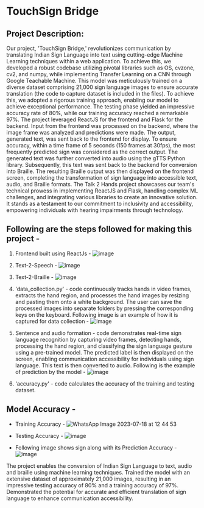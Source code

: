 # TouchSign Bridge
## Project Description:
Our project, 'TouchSign Bridge,' revolutionizes communication by translating Indian Sign Language into text using cutting-edge Machine Learning techniques within a web application. To achieve this, we developed a robust codebase utilizing pivotal libraries such as OS, cvzone, cv2, and numpy, while implementing Transfer Learning on a CNN through Google Teachable Machine. This model was meticulously trained on a diverse dataset comprising 21,000 sign language images to ensure accurate translation (the code to capture dataset is included in the files). To achieve this, we adopted a rigorous training approach, enabling our model to achieve exceptional performance. The testing phase yielded an impressive accuracy rate of 80%, while our training accuracy reached a remarkable 97%.
   The project leveraged ReactJS for the frontend and Flask for the backend. Input from the frontend was processed on the backend, where the image frame was analyzed and predictions were made. The output, generated text, was sent back to the frontend for display. To ensure accuracy, within a time frame of 5 seconds (150 frames at 30fps), the most frequently predicted sign was considered as the correct output.
   The generated text was further converted into audio using the gTTS Python library. Subsequently, this text was sent back to the backend for conversion into Braille. The resulting Braille output was then displayed on the frontend screen, completing the transformation of sign language into accessible text, audio, and Braille formats.
   The Talk 2 Hands project showcases our team's technical prowess in implementing ReactJS and Flask, handling complex ML challenges, and integrating various libraries to create an innovative solution. It stands as a testament to our commitment to inclusivity and accessibility, empowering individuals with hearing impairments through technology.

## Following are the steps followed for making this project - 
1. Frontend built using ReactJs -
   ![image](https://github.com/Durvesh001/Talk-2-Hands/assets/75305014/96a95b80-1de7-4f2f-8494-c90fde1b0e41)

2. Text-2-Speech -
   ![image](https://github.com/Durvesh001/Talk-2-Hands/assets/75305014/d78a5010-3ba4-43aa-88c5-8ddec625e1a4)

3.  Text-2-Braille -
   ![image](https://github.com/Durvesh001/Talk-2-Hands/assets/75305014/b6053184-2a66-4c7b-b3de-d511b83337e8)

4. 'data_collection.py' - code continuously tracks hands in video frames, extracts the hand region, and processes the hand images by resizing and pasting them onto a white background. The user can save the processed images into separate folders by pressing the corresponding keys on the keyboard. Following image is an example of how it is captured for data collection -
![image](https://github.com/Durvesh001/Talk-2-Hands/assets/75305014/62113e54-449e-4755-80f4-79fa7bf2697d)

5.  Sentence and audio formation -  code demonstrates real-time sign language recognition by capturing video frames, detecting hands, processing the hand region, and classifying the sign language gesture using a pre-trained model. The predicted label is then displayed on the screen, enabling communication accessibility for individuals using sign language. This text is then converted to audio. Following is the example of prediction by the model -
   ![image](https://github.com/Durvesh001/Talk-2-Hands/assets/75305014/af8d8729-586d-4d72-bec9-a59e0fe0311d)

6. 'accuracy.py' - code calculates the accuracy of the training and testing dataset.
   
## Model Accuracy -
- Training Accuracy -
![WhatsApp Image 2023-07-18 at 12 44 53](https://github.com/Durvesh001/Talk-2-Hands/assets/75305014/8508590b-085e-42e6-9d7b-91f519b8f710)


- Testing Accuracy - 
![image](https://github.com/Durvesh001/Talk-2-Hands/assets/75305014/d0f635f8-de3a-4ca8-8687-012e029a8be0)


- Following image shows sign along with its Prediction Accuracy - 
![image](https://github.com/Durvesh001/Talk-2-Hands/assets/75305014/ff9ca519-c278-463d-ad05-1453cbe6ee5c)





The project enables the conversion of Indian Sign Language to text, audio and braille using machine learning techniques. Trained the model with an extensive dataset of approximately 21,000 images, resulting in an impressive testing accuracy of 80% and a training accuracy of 97%. Demonstrated the potential for accurate and efficient translation of sign language to enhance communication accessibility.
